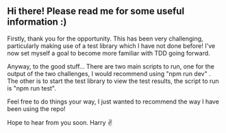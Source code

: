 ## Hi there! Please read me for some useful information :)

Firstly, thank you for the opportunity. This has been very challenging, particularly making use of a test library which I have not done before! I've now set myself a goal to become more familiar with TDD going forward.

Anyway, to the good stuff... There are two main scripts to run, one for the output of the two challenges, I would recommend using "npm run dev" . The other is to start the test library to view the test results, the script to run is "npm run test". 

Feel free to do things your way, I just wanted to recommend the way I have been using the repo!

Hope to hear from you soon. Harry ✌️